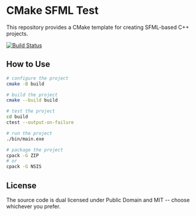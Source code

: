 # CMake SFML Test
This repository provides a CMake template for creating SFML-based C++ projects.

[![Build Status](https://github.com/xLab-HDU/cmake-sfml-project/actions/workflows/ci.yml/badge.svg)](https://github.com/xLab-HDU/cmake-sfml-project/actions)

## How to Use

```sh
# configure the project
cmake -B build

# build the project
cmake --build build

# test the project
cd build
ctest --output-on-failure

# run the project
./bin/main.exe

# package the project
cpack -G ZIP
# or
cpack -G NSIS
```

## License

The source code is dual licensed under Public Domain and MIT -- choose whichever you prefer.
